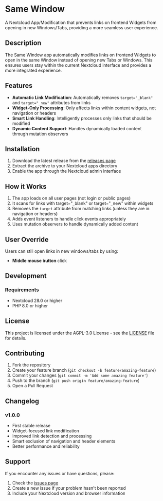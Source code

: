 # Same Window

A Nextcloud App/Modification that prevents links on frontend Widgets from opening in new Windows/Tabs, providing a more seamless user experience.

## Description

The Same Window app automatically modifies links on frontend Widgets to open in the same Window instead of opening new Tabs or Windows. This ensures users stay within the current Nextcloud interface and provides a more integrated experience.

## Features

- **Automatic Link Modification**: Automatically removes `target="_blank"` and `target="_new"` attributes from links
- **Widget-Only Processing**: Only affects links within content widgets, not navigation or headers
- **Smart Link Handling**: Intelligently processes only links that should be modified
- **Dynamic Content Support**: Handles dynamically loaded content through mutation observers

## Installation

1. Download the latest release from the [releases page](https://github.com/nextcloud/samewindow/releases)
2. Extract the archive to your Nextcloud apps directory
3. Enable the app through the Nextcloud admin interface

## How it Works

1. The app loads on all user pages (not login or public pages)
2. It scans for links with target="_blank" or target="_new" within widgets
3. Removes the `target` attribute from matching links (unless they are in navigation or headers)
4. Adds event listeners to handle click events appropriately
5. Uses mutation observers to handle dynamically added content

## User Override

Users can still open links in new windows/tabs by using:
- **Middle mouse button** click

## Development

### Requirements

- Nextcloud 28.0 or higher
- PHP 8.0 or higher

## License

This project is licensed under the AGPL-3.0 License - see the [LICENSE](LICENSE) file for details.

## Contributing

1. Fork the repository
2. Create your feature branch (`git checkout -b feature/amazing-feature`)
3. Commit your changes (`git commit -m 'Add some amazing feature'`)
4. Push to the branch (`git push origin feature/amazing-feature`)
5. Open a Pull Request

## Changelog

### v1.0.0
- First stable release
- Widget-focused link modification
- Improved link detection and processing
- Smart exclusion of navigation and header elements
- Better performance and reliability

## Support

If you encounter any issues or have questions, please:
1. Check the [issues page](https://github.com/nextcloud/samewindow/issues)
2. Create a new issue if your problem hasn't been reported
3. Include your Nextcloud version and browser information
